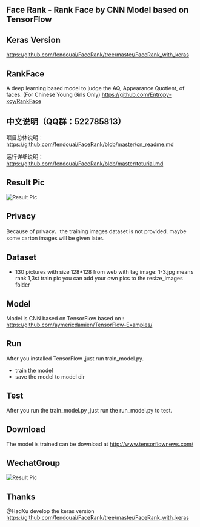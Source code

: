 ## Face Rank - Rank Face by CNN Model based on TensorFlow

## Keras Version
https://github.com/fendouai/FaceRank/tree/master/FaceRank_with_keras

## RankFace

A deep learning based model to judge the AQ, Appearance Quotient, of faces. (For Chinese Young Girls Only) https://github.com/Entropy-xcy/RankFace

## 中文说明（QQ群：522785813）

项目总体说明：https://github.com/fendouai/FaceRank/blob/master/cn_readme.md

运行详细说明：https://github.com/fendouai/FaceRank/blob/master/toturial.md

## Result Pic
![Result Pic](https://github.com/fendouai/FaceRank/blob/master/cang.jpg)

## Privacy
Because of privacy，the training images dataset is not provided.
maybe some carton images will be given later.

## Dataset
* 130 pictures with size 128*128 from web with tag
image: 1-3.jpg means rank 1,3st train pic
you can add your own pics to the resize_images folder

## Model
Model is CNN based on TensorFlow based on : https://github.com/aymericdamien/TensorFlow-Examples/

## Run
After you installed TensorFlow ,just run train_model.py.
* train the model
* save the model to model dir

## Test
After you run the train_model.py ,just run the run_model.py to test.

## Download
The model is trained can be download at
http://www.tensorflownews.com/

## WechatGroup
![Result Pic](https://github.com/fendouai/FaceRank/blob/master/wechatgroup.jpg)

## Thanks 
@HadXu develop the keras version
https://github.com/fendouai/FaceRank/tree/master/FaceRank_with_keras

